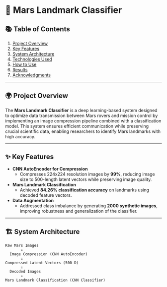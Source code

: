 # 🚀 Mars Landmark Classifier  

## 📚 Table of Contents
1. [Project Overview](#project-overview)  
2. [Key Features](#key-features)  
3. [System Architecture](#system-architecture)  
4. [Technologies Used](#technologies-used)  
5. [How to Use](#how-to-use)  
6. [Results](#results)  
7. [Acknowledgments](#acknowledgments)  

---

## 🌍 Project Overview  
The **Mars Landmark Classifier** is a deep learning-based system designed to optimize data transmission between Mars rovers and mission control by implementing an image compression pipeline combined with a classification model. This system ensures efficient communication while preserving crucial scientific data, enabling researchers to identify Mars landmarks with high accuracy.  

---

## ✨ Key Features  
- **CNN AutoEncoder for Compression**  
  - Compresses 224x224 resolution images by **99%**, reducing image size to 500-length latent vectors while preserving image quality.  
- **Mars Landmark Classification**  
  - Achieved **84.26% classification accuracy** on landmarks using decoded feature vectors.  
- **Data Augmentation**  
  - Addressed class imbalance by generating **2000 synthetic images**, improving robustness and generalization of the classifier.  

---

## 🏗️ System Architecture  

```plaintext
Raw Mars Images
       ↓
  Image Compression (CNN AutoEncoder)
       ↓
Compressed Latent Vectors (500-D)
       ↓
  Decoded Images
       ↓
Mars Landmark Classification (CNN Classifier)
